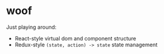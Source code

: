 # woof

Just playing around:
* React-style virtual dom and component structure
* Redux-style `(state, action) -> state` state management
